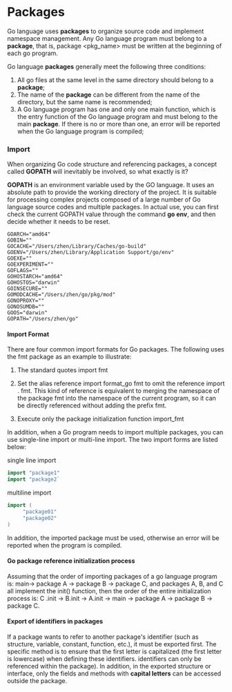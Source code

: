 # Packages

Go language uses **packages** to organize source code and implement namespace management. Any Go language program must belong to a **package**, that is, package <pkg_name> must be written at the beginning of each go program.

Go language **packages** generally meet the following three conditions:

1. All go files at the same level in the same directory should belong to a **package**;
2. The name of the **package** can be different from the name of the directory, but the same name is recommended;
3. A Go language program has one and only one main function, which is the entry function of the Go language program and must belong to the main **package**. If there is no or more than one, an error will be reported when the Go language program is compiled;





### Import

When organizing Go code structure and referencing packages, a concept called **GOPATH** will inevitably be involved, so what exactly is it?

**GOPATH** is an environment variable used by the GO language. It uses an absolute path to provide the working directory of the project. It is suitable for processing complex projects composed of a large number of Go language source codes and multiple packages. In actual use, you can first check the current GOPATH value through the command **go env**, and then decide whether it needs to be reset.



```
GOARCH="amd64"
GOBIN=""
GOCACHE="/Users/zhen/Library/Caches/go-build"
GOENV="/Users/zhen/Library/Application Support/go/env"
GOEXE=""
GOEXPERIMENT=""
GOFLAGS=""
GOHOSTARCH="amd64"
GOHOSTOS="darwin"
GOINSECURE=""
GOMODCACHE="/Users/zhen/go/pkg/mod"
GONOPROXY=""
GONOSUMDB=""
GOOS="darwin"
GOPATH="/Users/zhen/go"
```



#### Import Format

There are four common import formats for Go packages. The following uses the fmt package as an example to illustrate:

1. The standard quotes import fmt

2. Set the alias reference import format_go fmt to omit the reference import . fmt. This kind of reference is equivalent to merging the namespace of the package fmt into the namespace of the current program, so it can be directly referenced without adding the prefix fmt.
3. Execute only the package initialization function import_fmt

In addition, when a Go program needs to import multiple packages, you can use single-line import or multi-line import. The two import forms are listed below:

single line import

```go
import "package1"
import "package2`
```

multiline import

```go
import (
     "package01"
     "package02"
)
```

In addition, the imported package must be used, otherwise an error will be reported when the program is compiled.



#### Go package reference initialization process

Assuming that the order of importing packages of a go language program is: main-> package A -> package B -> package C, and packages A, B, and C all implement the init() function, then the order of the entire initialization process is: C .init -> B.init -> A.init -> main -> package A -> package B -> package C.

#### Export of identifiers in packages

If a package wants to refer to another package's identifier (such as structure, variable, constant, function, etc.), it must be exported first. The specific method is to ensure that the first letter is capitalized (the first letter is lowercase) when defining these identifiers. identifiers can only be referenced within the package). In addition, in the exported structure or interface, only the fields and methods with **capital letters** can be accessed outside the package.